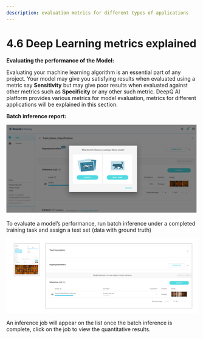 ```yaml
---
description: evaluation metrics for different types of applications
---
```


# 4.6 Deep Learning metrics explained

**Evaluating the performance of the Model:**

Evaluating your machine learning algorithm is an essential part of any project. Your model may give you satisfying results when evaluated using a metric say **Sensitivity** but may give poor results when evaluated against other metrics such as **Specificity** or any other such metric. DeepQ AI platform provides various metrics for model evaluation, metrics for different applications will be explained in this section.

**Batch inference report:**

![](../../.gitbook/assets/con-4-6-1.png)

To evaluate a model’s performance, run batch inference under a completed training task and assign a test set (data with ground truth)

![](../../.gitbook/assets/con-4-6-2.png)

An inference job will appear on the list once the batch inference is complete, click on the job to view the quantitative results.
